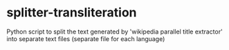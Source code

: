 # splitter-transliteration
Python script to split the text generated by 'wikipedia parallel title extractor' into separate text files (separate file for each language)
